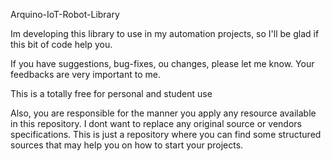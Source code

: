 Arquino-IoT-Robot-Library

Im developing this library to use in my automation projects, so I'll be glad if this bit of code help you.

If you have suggestions, bug-fixes, ou changes, please let me know. Your feedbacks are very important to me.

This is a totally free for personal and student use 

Also, you are responsible for the manner you apply any resource available in this repository.
I dont want to replace any original source or vendors specifications. This is just a repository where you can find some structured sources that may help you on how to start your projects.


